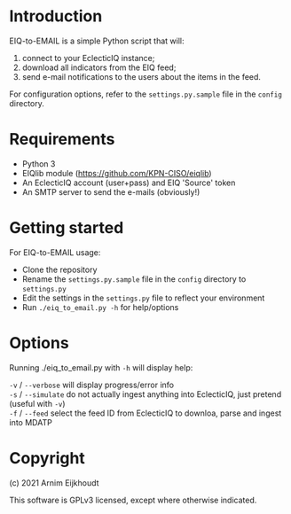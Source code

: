 # Introduction

EIQ-to-EMAIL is a simple Python script that will:

1. connect to your EclecticIQ instance;
2. download all indicators from the EIQ feed;
3. send e-mail notifications to the users about the items in the feed.

For configuration options, refer to the `settings.py.sample` file in the `config` directory.

# Requirements

- Python 3
- EIQlib module (https://github.com/KPN-CISO/eiqlib)
- An EclecticIQ account (user+pass) and EIQ 'Source' token
- An SMTP server to send the e-mails (obviously!)

# Getting started

For EIQ-to-EMAIL usage:

- Clone the repository
- Rename the `settings.py.sample` file in the `config` directory to `settings.py` 
- Edit the settings in the `settings.py` file to reflect your environment
- Run `./eiq_to_email.py -h` for help/options

# Options

Running ./eiq_to_email.py with `-h` will display help:  

`-v` / `--verbose` will display progress/error info  
`-s` / `--simulate` do not actually ingest anything into EclecticIQ, just pretend (useful with `-v`)  
`-f` / `--feed` select the feed ID from EclecticIQ to downloa, parse and ingest into MDATP  

# Copyright

(c) 2021 Arnim Eijkhoudt <arnime _squigglything_ kpn-cert.nl> 

This software is GPLv3 licensed, except where otherwise indicated.
